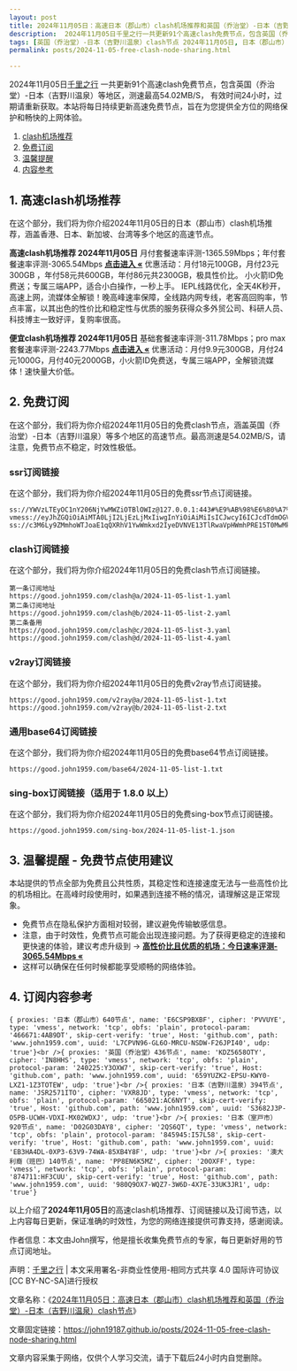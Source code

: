 ```yaml
---
layout: post
title: 2024年11月05日：高速日本（郡山市）clash机场推荐和英国（乔治堂）-日本（吉野川温泉）clash节点
description:  2024年11月05日千里之行一共更新91个高速clash免费节点，包含英国（乔治堂）-日本（吉野川温泉）等地区，测速最高54.02MB/S， 有效时间24小时，过期请重新获取。本站将每日持续更新高速免费节点，旨在为您提供全方位的网络保护和畅快的上网体验
tags: [英国（乔治堂）-日本（吉野川温泉）clash节点 2024年11月05日, 日本（郡山市）高速clashclash机场推荐 2024年11月05日]
permalink: posts/2024-11-05-free-clash-node-sharing.html

---
```



2024年11月05日[千里之行](https://john19187.github.io) 一共更新91个高速clash免费节点，包含英国（乔治堂）-日本（吉野川温泉）等地区，测速最高54.02MB/S， 有效时间24小时，过期请重新获取。本站将每日持续更新高速免费节点，旨在为您提供全方位的网络保护和畅快的上网体验。

1. [clash机场推荐](#1-高速clash机场推荐)
2. [免费订阅](#2-免费订阅)
3. [温馨提醒](#3-温馨提醒---免费节点使用建议)
4. [内容参考](#4-订阅内容参考)

## 1. 高速clash机场推荐

在这个部分，我们将为你介绍2024年11月05日的日本（郡山市）clash机场推荐，涵盖香港、日本、新加坡、台湾等多个地区的高速节点。

<div class="good cat1"><strong>高速clash机场推荐 2024年11月05日</strong> 月付套餐速率评测-1365.59Mbps；年付套餐速率评测-3065.54Mbps <strong><a href="https://good.john1959.com/lepl/2024-11-05" target="_blank">点击进入 «</a></strong> 优惠活动：月付18元100GB，月付23元300GB ，年付58元共600GB，年付86元共2300GB，极具性价比。 小火箭ID免费送；专属三端APP，适合小白操作，一秒上手。 IEPL线路优化，全天4K秒开，高速上网，流媒体全解锁！晚高峰速率保障，全线路内网专线，老客高回购率，节点丰富，以其出色的性价比和稳定性与优质的服务获得众多外贸公司、科研人员、科技博主一致好评，复购率很高。</div><div class="good cat2">

<strong>便宜clash机场推荐 2024年11月05日</strong> 基础套餐速率评测-311.78Mbps；pro max套餐速率评测-2243.77Mbps <strong><a href="https://good.john1959.com/cheap/2024-11-05" target="_blank">点击进入 «</a></strong> 优惠活动：月付9.9元300GB，月付24元1000G，月付40元2000GB，小火箭ID免费送，专属三端APP，全解锁流媒体！速快量大价低。</div>

## 2. 免费订阅

在这个部分，我们将为你介绍2024年11月05日的免费clash节点，涵盖英国（乔治堂）-日本（吉野川温泉）等多个地区的高速节点。最高测速是54.02MB/S，请注意，免费节点不稳定，时效性极低。

### ssr订阅链接

在这个部分，我们将为你介绍2024年11月05日的免费ssr节点订阅链接。

```
ss://YWVzLTEyOC1nY206NjYwMWZiOTBlOWIz@127.0.0.1:443#%E9%AB%98%E6%80%A7%E4%BB%B7%E6%AF%94%E6%9C%BA%E5%9C%BA%3Ahttps%3A%2F%2Fkfyun.uk
vmess://eyJhZGQiOiAiMTA0LjI2LjEzLjMxIiwgInYiOiAiMiIsICJwcyI6ICJcdTdmOGVcdTU2ZmQgQ2xvdWRGbGFyZVx1ODI4Mlx1NzBiOSIsICJwb3J0IjogMjA4NiwgImlkIjogImU5ZTNjYzEzLWRiNDgtNGNjMS04YzI0LTc2MjY0MzlhNTMzOSIsICJhaWQiOiAiMCIsICJuZXQiOiAid3MiLCAidHlwZSI6ICIiLCAiaG9zdCI6ICJpcDEuMTc4OTAzNC54eXoiLCAicGF0aCI6ICJnaXRodWIuY29tL0FsdmluOTk5OSIsICJ0bHMiOiAiIn0=
ss://c3M6Ly9ZMmhoWTJoaE1qQXRhV1YwWmkxd2IyeDVNVE13TlRwaVpHWmhPRE15T0MwMk1ESm1MVFJoTm1VdFlqQXdaUzB6T1RObE5ESXhOV0kzTkdZ@free.2apzhfa:31115#9%7C%F0%9F%87%AF%F0%9F%87%B5%E6%97%A5%E6%9C%AC%2003%20%7C%201x%20JP
```

### clash订阅链接

在这个部分，我们将为你介绍2024年11月05日的免费clash节点订阅链接。

```
第一条订阅地址
https://good.john1959.com/clash@a/2024-11-05-list-1.yaml
第二条订阅地址
https://good.john1959.com/clash@b/2024-11-05-list-2.yaml
第二条备用
https://good.john1959.com/clash@c/2024-11-05-list-3.yaml
https://good.john1959.com/clash@d/2024-11-05-list-4.yaml
```

### v2ray订阅链接

在这个部分，我们将为你介绍2024年11月05日的免费v2ray节点订阅链接。

```
https://good.john1959.com/v2ray@a/2024-11-05-list-1.txt
https://good.john1959.com/v2ray@b/2024-11-05-list-2.txt
```

### 通用base64订阅链接

在这个部分，我们将为你介绍2024年11月05日的免费base64节点订阅链接。

```
https://good.john1959.com/base64/2024-11-05-list-1.txt
```

### sing-box订阅链接（适用于 1.8.0 以上）

在这个部分，我们将为你介绍2024年11月05日的免费sing-box节点订阅链接。

```
https://good.john1959.com/sing-box/2024-11-05-list-1.json
```

## 3. 温馨提醒 - 免费节点使用建议

本站提供的节点全部为免费且公共性质，其稳定性和连接速度无法与一些高性价比的机场相比。在高峰时段使用时，如果遇到连接不畅的情况，请理解这是正常现象。

- 免费节点在隐私保护方面相对较弱，建议避免传输敏感信息。
- 注意，由于时效性，免费节点可能会出现连接问题。为了获得更稳定的连接和更快速的体验，建议考虑升级到 → <strong>[高性价比且优质的机场：今日速率评测- 3065.54Mbps «](https://good.john1959.com/lepl/2024-11-05)</strong>
- 这样可以确保在任何时候都能享受顺畅的网络体验。

## 4. 订阅内容参考

```
{ proxies: '日本（郡山市）640节点', name: 'E6CSP9BXBF', cipher: 'PVVUYE', type: 'vmess', network: 'tcp', obfs: 'plain', protocol-param: '466671:4AB9DT', skip-cert-verify: 'true', Host: 'github.com', path: 'www.john1959.com', uuid: 'L7CPVN96-GL6O-MRCU-NSDW-F26JPI40', udp: 'true'}<br />{ proxies: '英国（乔治堂）436节点', name: 'KDZ5658OTY', cipher: 'IN8HHS', type: 'vmess', network: 'tcp', obfs: 'plain', protocol-param: '240225:Y3OXW7', skip-cert-verify: 'true', Host: 'github.com', path: 'www.john1959.com', uuid: '659YUZK2-EPSU-KWY0-LXZ1-1Z3TOTEW', udp: 'true'}<br />{ proxies: '日本（吉野川温泉）394节点', name: 'JSR2571ITO', cipher: 'VXR8JD', type: 'vmess', network: 'tcp', obfs: 'plain', protocol-param: '665021:AC6NYT', skip-cert-verify: 'true', Host: 'github.com', path: 'www.john1959.com', uuid: 'S3682J3P-O5PB-UCWH-VDXI-MX02WDXJ', udp: 'true'}<br />{ proxies: '日本（室戸市）920节点', name: 'D02G03DAY8', cipher: '2QS6QT', type: 'vmess', network: 'tcp', obfs: 'plain', protocol-param: '845945:I57L58', skip-cert-verify: 'true', Host: 'github.com', path: 'www.john1959.com', uuid: 'EB3HA4DL-0XP3-63V9-74WA-85XB4Y8F', udp: 'true'}<br />{ proxies: '澳大利裔（班巴）140节点', name: 'PP8EN6K5MZ', cipher: '20OXFF', type: 'vmess', network: 'tcp', obfs: 'plain', protocol-param: '874711:HF3CUU', skip-cert-verify: 'true', Host: 'github.com', path: 'www.john1959.com', uuid: '980Q9OX7-WQZ7-3W6D-4X7E-33UK3JR1', udp: 'true'}
```

以上介绍了<strong>2024年11月05日</strong>的高速clash机场推荐、订阅链接以及订阅节选，以上内容每日更新，保证准确的时效性，为您的网络连接提供可靠支持，感谢阅读。

作者信息：本文由John撰写，他是擅长收集免费节点的专家，每日更新好用的节点订阅地址。

声明：[千里之行](https://john19187.github.io) | 本文采用署名-非商业性使用-相同方式共享 4.0 国际许可协议[CC BY-NC-SA]进行授权

文章名称：《[2024年11月05日：高速日本（郡山市）clash机场推荐和英国（乔治堂）-日本（吉野川温泉）clash节点](https://john19187.github.io/posts/2024-11-05-free-clash-node-sharing.html)》

文章固定链接：https://john19187.github.io/posts/2024-11-05-free-clash-node-sharing.html

文章内容采集于网络，仅供个人学习交流，请于下载后24小时内自觉删除。

